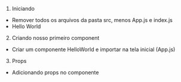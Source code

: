 1. Iniciando
 - Remover todos os arquivos da pasta src, menos App.js e index.js
 - Hello World
2. Criando nosso primeiro component
 - Criar um componente HelloWorld e importar na tela inicial (App.js)
3. Props
 - Adicionando props no componente